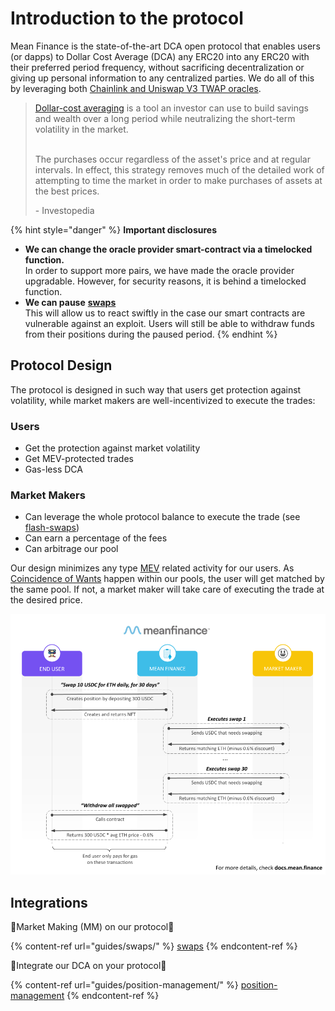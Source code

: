 # Introduction to the protocol

Mean Finance is the state-of-the-art DCA open protocol that enables users (or dapps) to Dollar Cost Average (DCA) any ERC20 into any ERC20 with their preferred period frequency, without sacrificing decentralization or giving up personal information to any centralized parties. We do all of this by leveraging both [Chainlink and Uniswap V3 TWAP oracles](concepts/price-oracle.md).

> [Dollar-cost averaging](https://www.investopedia.com/terms/d/dollarcostaveraging.asp) is a tool an investor can use to build savings and wealth over a long period while neutralizing the short-term volatility in the market.&#x20;
>
> \
> The purchases occur regardless of the asset's price and at regular intervals. In effect, this strategy removes much of the detailed work of attempting to time the market in order to make purchases of assets at the best prices.
>
> \- Investopedia

{% hint style="danger" %}
**Important disclosures**

* **We can change the oracle provider smart-contract via a timelocked function.**\
  In order to support more pairs, we have made the oracle provider upgradable. However, for security reasons, it is behind a timelocked function.
* **We can pause** [**swaps**](guides/swaps/)\
  This will allow us to react swiftly in the case our smart contracts are vulnerable against an exploit. Users will still be able to withdraw funds from their positions during the paused period.
{% endhint %}

## **Protocol Design**

The protocol is designed in such way that users get protection against volatility, while market makers are well-incentivized to execute the trades:

### **Users**

* Get the protection against market volatility
* Get MEV-protected trades
* Gas-less DCA

### **Market Makers**

* Can leverage the whole protocol balance to execute the trade (see [flash-swaps](https://docs.mean.finance/guides/swaps/executing-a-swap/flash-swaps))
* Can earn a percentage of the fees
* Can arbitrage our pool

Our design minimizes any type [MEV](https://github.com/Dogetoshi/MEV) related activity for our users. As [Coincidence of Wants](https://en.wikipedia.org/wiki/Coincidence\_of\_wants) happen within our pools, the user will get matched by the same pool. If not, a market maker will take care of executing the trade at the desired price.

![](<.gitbook/assets/Diagrama de Secuencias.png>)

## Integrations

🤑Market Making (MM) on our protocol🤑

{% content-ref url="guides/swaps/" %}
[swaps](guides/swaps/)
{% endcontent-ref %}

🤝Integrate our DCA on your protocol🤝

{% content-ref url="guides/position-management/" %}
[position-management](guides/position-management/)
{% endcontent-ref %}





### &#x20;
